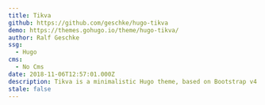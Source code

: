 ```yaml
---
title: Tikva
github: https://github.com/geschke/hugo-tikva
demo: https://themes.gohugo.io/theme/hugo-tikva/
author: Ralf Geschke
ssg:
  - Hugo
cms:
  - No Cms
date: 2018-11-06T12:57:01.000Z
description: Tikva is a minimalistic Hugo theme, based on Bootstrap v4 CSS framework.
stale: false
---
```

